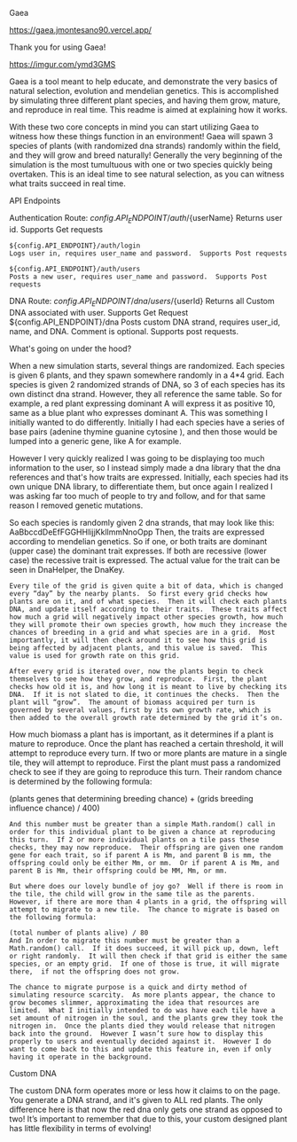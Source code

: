 Gaea

https://gaea.jmontesano90.vercel.app/

Thank you for using Gaea!

https://imgur.com/ymd3GMS

Gaea is a tool meant to help educate, and demonstrate the very basics of natural selection, evolution and mendelian genetics. This is accomplished by simulating three different plant species, and having them grow, mature, and reproduce in real time. This readme is aimed at explaining how it works.

With these two core concepts in mind you can start utilizing Gaea to witness how these things function in an environment! Gaea will spawn 3 species of plants (with randomized dna strands) randomly within the field, and they will grow and breed naturally! Generally the very beginning of the simulation is the most tumultuous with one or two species quickly being overtaken. This is an ideal time to see natural selection, as you can witness what traits succeed in real time.

API Endpoints

Authentication Route:
${config.API_ENDPOINT}/auth/${userName}
Returns user id. Supports Get requests

    ${config.API_ENDPOINT}/auth/login
    Logs user in, requires user_name and password.  Supports Post requests

    ${config.API_ENDPOINT}/auth/users
    Posts a new user, requires user_name and password.  Supports Post requests

DNA Route:
${config.API_ENDPOINT}/dna/users/${userId}
Returns all Custom DNA associated with user. Supports Get Request
\${config.API_ENDPOINT}/dna
Posts custom DNA strand, requires user_id, name, and DNA. Comment is optional. Supports post requests.

What's going on under the hood?

When a new simulation starts, several things are randomized. Each species is given 6 plants, and they spawn somewhere randomly in a 4\*4 grid. Each species is given 2 randomized strands of DNA, so 3 of each species has its own distinct dna strand. However, they all reference the same table. So for example, a red plant expressing dominant A will express it as positive 10, same as a blue plant who expresses dominant A. This was something I initially wanted to do differently. Initially I had each species have a series of base pairs (adenine thymine guanine cytosine ), and then those would be lumped into a generic gene, like A for example.

However I very quickly realized I was going to be displaying too much information to the user, so I instead simply made a dna library that the dna references and that's how traits are expressed. Initially, each species had its own unique DNA library, to differentiate them, but once again I realized I was asking far too much of people to try and follow, and for that same reason I removed genetic mutations.

So each species is randomly given 2 dna strands, that may look like this:
AaBbccdDeEfFGGHHIijjKkllmmNnoOpp
Then, the traits are expressed according to mendelian genetics. So if one, or both traits are dominant (upper case) the dominant trait expresses. If both are recessive (lower case) the recessive trait is expressed. The actual value for the trait can be seen in DnaHelper, the DnaKey.

    Every tile of the grid is given quite a bit of data, which is changed every “day” by the nearby plants.  So first every grid checks how plants are on it, and of what species.  Then it will check each plants DNA, and update itself according to their traits.  These traits affect how much a grid will negatively impact other species growth, how much they will promote their own species growth, how much they increase the chances of breeding in a grid and what species are in a grid.  Most importantly, it will then check around it to see how this grid is being affected by adjacent plants, and this value is saved.  This value is used for growth rate on this grid.

    After every grid is iterated over, now the plants begin to check themselves to see how they grow, and reproduce.  First, the plant checks how old it is, and how long it is meant to live by checking its DNA.  If it is not slated to die, it continues the checks.  Then the plant will “grow”.  The amount of biomass acquired per turn is governed by several values, first by its own growth rate, which is then added to the overall growth rate determined by the grid it’s on.

How much biomass a plant has is important, as it determines if a plant is mature to reproduce. Once the plant has reached a certain threshold, it will attempt to reproduce every turn. If two or more plants are mature in a single tile, they will attempt to reproduce. First the plant must pass a randomized check to see if they are going to reproduce this turn. Their random chance is determined by the following formula:

(plants genes that determining breeding chance) + (grids breeding influence chance) / 400)

    And this number must be greater than a simple Math.random() call in order for this individual plant to be given a chance at reproducing this turn.  If 2 or more individual plants on a tile pass these checks, they may now reproduce.  Their offspring are given one random gene for each trait, so if parent A is Mm, and parent B is mm, the offspring could only be either Mm, or mm.  Or if parent A is Mm, and parent B is Mm, their offspring could be MM, Mm, or mm.

    But where does our lovely bundle of joy go?  Well if there is room in the tile, the child will grow in the same tile as the parents.  However, if there are more than 4 plants in a grid, the offspring will attempt to migrate to a new tile.  The chance to migrate is based on the following formula:

    (total number of plants alive) / 80
    And In order to migrate this number must be greater than a Math.random() call.  If it does succeed, it will pick up, down, left or right randomly.  It will then check if that grid is either the same species, or an empty grid.  If one of those is true, it will migrate there,  if not the offspring does not grow.

    The chance to migrate purpose is a quick and dirty method of simulating resource scarcity.  As more plants appear, the chance to grow becomes slimmer, approximating the idea that resources are limited.  What I initially intended to do was have each tile have a set amount of nitrogen in the soul, and the plants grew they took the nitrogen in.  Once the plants died they would release that nitrogen back into the ground.  However I wasn’t sure how to display this properly to users and eventually decided against it.  However I do want to come back to this and update this feature in, even if only having it operate in the background.

Custom DNA

The custom DNA form operates more or less how it claims to on the page. You generate a DNA strand, and it's given to ALL red plants. The only difference here is that now the red dna only gets one strand as opposed to two! It’s important to remember that due to this, your custom designed plant has little flexibility in terms of evolving!
